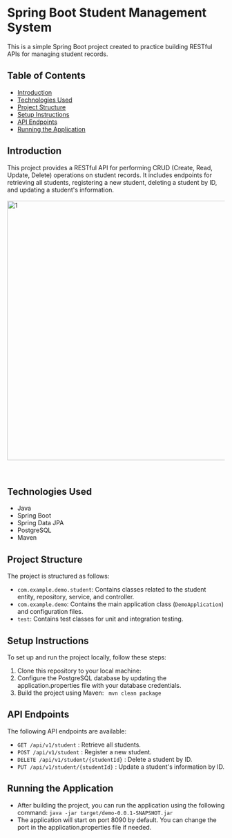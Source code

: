 # Spring Boot Student Management System

This is a simple Spring Boot project created to practice building RESTful APIs for managing student records.

## Table of Contents

- [Introduction](#introduction)
- [Technologies Used](#technologies-used)
- [Project Structure](#project-structure)
- [Setup Instructions](#setup-instructions)
- [API Endpoints](#api-endpoints)
- [Running the Application](#running-the-application)

## Introduction

This project provides a RESTful API for performing CRUD (Create, Read, Update, Delete) operations on student records. It includes endpoints for retrieving all students, registering a new student, deleting a student by ID, and updating a student's information.
<br> <br> 
<img width="600" alt="1" src="https://github.com/Imasha-Senadheera/Springboot-Practice/assets/121493197/e812975f-5cf3-457c-a654-e34ff1123f78" >

<br> 

## Technologies Used

- Java
- Spring Boot
- Spring Data JPA
- PostgreSQL
- Maven

## Project Structure

The project is structured as follows:

- `com.example.demo.student`: Contains classes related to the student entity, repository, service, and controller.
- `com.example.demo`: Contains the main application class (`DemoApplication`) and configuration files.
- `test`: Contains test classes for unit and integration testing.

## Setup Instructions

To set up and run the project locally, follow these steps:

1. Clone this repository to your local machine:
2. Configure the PostgreSQL database by updating the application.properties file with your database credentials.
3. Build the project using Maven: ` mvn clean package` 


## API Endpoints
The following API endpoints are available:

- `GET /api/v1/student` : Retrieve all students.
- `POST /api/v1/student` : Register a new student.
- `DELETE /api/v1/student/{studentId}` : Delete a student by ID.
- `PUT /api/v1/student/{studentId}` : Update a student's information by ID.
  
## Running the Application
- After building the project, you can run the application using the following command: `java -jar target/demo-0.0.1-SNAPSHOT.jar` 
- The application will start on port 8090 by default. You can change the port in the application.properties file if needed.




